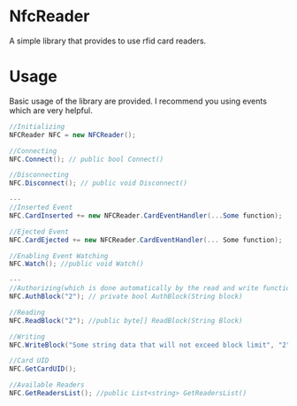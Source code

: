 # NfcReader
A simple library that provides to use rfid card readers.

# Usage
Basic usage of the library are provided. I recommend you using events which are very helpful.
```csharp
//Initializing
NFCReader NFC = new NFCReader();

//Connecting
NFC.Connect(); // public bool Connect()

//Disconnecting
NFC.Disconnect(); // public void Disconnect()
```
```csharp
---
//Inserted Event 
NFC.CardInserted += new NFCReader.CardEventHandler(...Some function);

//Ejected Event
NFC.CardEjected += new NFCReader.CardEventHandler(... Some function);

//Enabling Event Watching
NFC.Watch(); //public void Watch()
```
```csharp
---
//Authorizing(which is done automatically by the read and write functions)
NFC.AuthBlock("2"); // private bool AuthBlock(String block)

//Reading
NFC.ReadBlock("2"); //public byte[] ReadBlock(String Block)

//Writing   
NFC.WriteBlock("Some string data that will not exceed block limit", "2"); //public bool WriteBlock(String Text, String Block)

//Card UID
NFC.GetCardUID();

//Available Readers 
NFC.GetReadersList(); //public List<string> GetReadersList()
```
